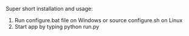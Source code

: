 Super short installation and usage:

1. Run configure.bat file on Windows or source configure.sh on Linux
2. Start app by typing python run.py 